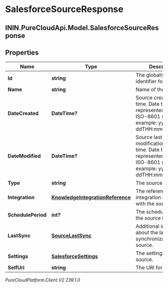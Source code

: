 # SalesforceSourceResponse

## ININ.PureCloudApi.Model.SalesforceSourceResponse

## Properties

|Name | Type | Description | Notes|
|------------ | ------------- | ------------- | -------------|
| **Id** | **string** | The globally unique identifier for the object. | [optional] |
| **Name** | **string** | Name of the source. | [optional] |
| **DateCreated** | **DateTime?** | Source creation date-time. Date time is represented as an ISO-8601 string. For example: yyyy-MM-ddTHH:mm:ss[.mmm]Z | [optional] |
| **DateModified** | **DateTime?** | Source last modification date-time. Date time is represented as an ISO-8601 string. For example: yyyy-MM-ddTHH:mm:ss[.mmm]Z | [optional] |
| **Type** | **string** | The source type. | [optional] |
| **Integration** | [**KnowledgeIntegrationReference**](KnowledgeIntegrationReference) | The reference to the integration associated with the source. | [optional] |
| **SchedulePeriod** | **int?** | The schedule period of the source in hours. | [optional] |
| **LastSync** | [**SourceLastSync**](SourceLastSync) | Additional information about the last synchronization of the source. | [optional] |
| **Settings** | [**SalesforceSettings**](SalesforceSettings) | The settings of the source. | [optional] |
| **SelfUri** | **string** | The URI for this object | [optional] |



_PureCloudPlatform.Client.V2 239.1.0_
